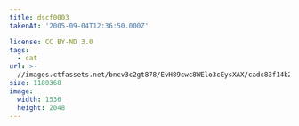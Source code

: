 ```yaml
---
title: dscf0003
takenAt: '2005-09-04T12:36:50.000Z'

license: CC BY-ND 3.0
tags:
  - cat
url: >-
  //images.ctfassets.net/bncv3c2gt878/EvH89cwc8WElo3cEysXAX/cadc83f14b2aea09fa148366e32c5b9d/dscf0003_4560390602_o
size: 1180368
image:
  width: 1536
  height: 2048
---
```

